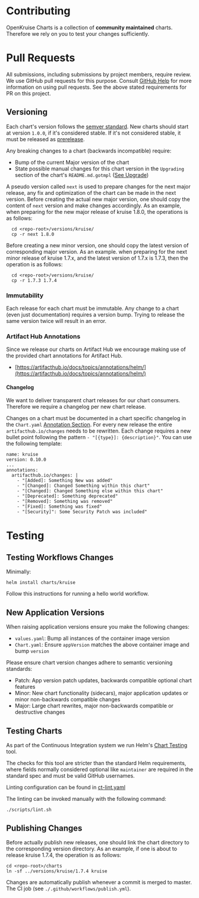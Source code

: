 # Contributing

OpenKruise Charts is a collection of **community maintained** charts. Therefore we rely on you to test your changes sufficiently.


# Pull Requests

All submissions, including submissions by project members, require review. We use GitHub pull requests for this purpose. Consult [GitHub Help](https://help.github.com/articles/about-pull-requests/) for more information on using pull requests. See the above stated requirements for PR on this project.

## Versioning

Each chart's version follows the [semver standard](https://semver.org/). New charts should start at version `1.0.0`, if it's considered stable. If it's not considered stable, it must be released as [prerelease](#prerelease).

Any breaking changes to a chart (backwards incompatible) require:

  * Bump of the current Major version of the chart
  * State possible manual changes for this chart version in the `Upgrading` section of the chart's `README.md.gotmpl` ([See Upgrade](#upgrades))

A pseudo version called `next` is used to prepare changes for the next major release, any fix and optimization of the chart can be made in the next version. Before creating the actual new major version, one should copy the content of `next` version and make changes accordingly. As an example, when preparing for the new major release of kruise 1.8.0, the operations is as follows:
```
  cd <repo-root>/versions/kruise/
  cp -r next 1.8.0
```

Before creating a new minor version, one should copy the latest version of corresponding major version. As an example. when preparing for the next minor release of kruise 1.7.x, and the latest version of 1.7.x is 1.7.3, then the operation is as follows:
```
  cd <repo-root>/versions/kruise/
  cp -r 1.7.3 1.7.4
```


### Immutability

Each release for each chart must be immutable. Any change to a chart (even just documentation) requires a version bump. Trying to release the same version twice will result in an error.

### Artifact Hub Annotations

Since we release our charts on Artifact Hub we encourage making use of the provided chart annotations for Artifact Hub.

  * [https://artifacthub.io/docs/topics/annotations/helm/](https://artifacthub.io/docs/topics/annotations/helm/)

#### Changelog

We want to deliver transparent chart releases for our chart consumers. Therefore we require a changelog per new chart release.

Changes on a chart must be documented in a chart specific changelog in the `Chart.yaml` [Annotation Section](https://helm.sh/docs/topics/charts/#the-chartyaml-file). For every new release the entire `artifacthub.io/changes` needs to be rewritten. Each change requires a new bullet point following the pattern `- "[{type}]: {description}"`. You can use the following template:

```
name: kruise
version: 0.10.0
...
annotations:
  artifacthub.io/changes: |
    - "[Added]: Something New was added"
    - "[Changed]: Changed Something within this chart"
    - "[Changed]: Changed Something else within this chart"
    - "[Deprecated]: Something deprecated"
    - "[Removed]: Something was removed"
    - "[Fixed]: Something was fixed"
    - "[Security]": Some Security Patch was included"
```

# Testing

## Testing Workflows Changes

Minimally:

```
helm install charts/kruise
```

Follow this instructions for running a hello world workflow.

## New Application Versions

When raising application versions ensure you make the following changes:

- `values.yaml`: Bump all instances of the container image version
- `Chart.yaml`: Ensure `appVersion` matches the above container image and bump `version`

Please ensure chart version changes adhere to semantic versioning standards:

- Patch: App version patch updates, backwards compatible optional chart features
- Minor: New chart functionality (sidecars), major application updates or minor non-backwards compatible changes
- Major: Large chart rewrites, major non-backwards compatible or destructive changes

## Testing Charts

As part of the Continuous Integration system we run Helm's [Chart Testing](https://github.com/helm/chart-testing) tool.

The checks for this tool are stricter than the standard Helm requirements, where fields normally considered optional like `maintainer` are required in the standard spec and must be valid GitHub usernames.

Linting configuration can be found in [ct-lint.yaml](./.github/configs/ct-lint.yaml)

The linting can be invoked manually with the following command:

```
./scripts/lint.sh
```

## Publishing Changes

Before actually publish new releases, one should link the chart directory to the corresponding version directory. As an example, if one is about to release kruise 1.7.4, the operation is as follows: 

```
cd <repo-root>/charts
ln -sf ../versions/kruise/1.7.4 kruise
```

Changes are automatically publish whenever a commit is merged to master. The CI job (see `./.github/workflows/publish.yml`).
